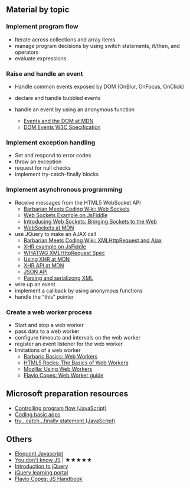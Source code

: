 
## Material by topic
### Implement program flow
  - Iterate across collections and array items
  - manage program decisions by using switch statements, if/then, and operators
  - evaluate expressions

### Raise and handle an event
  - Handle common events exposed by DOM (OnBlur, OnFocus, OnClick)
  - declare and handle bubbled events
  - handle an event by using an anonymous function
  
    - [Events and the DOM at MDN](https://developer.mozilla.org/en-US/docs/Web/API/Document_Object_Model/Events)
    - [DOM Events W3C Specification](http://www.w3.org/TR/DOM-Level-3-Events/)


### Implement exception handling
  - Set and respond to error codes
  - throw an exception
  - request for null checks
  - implement try-catch-finally blocks

### Implement asynchronous programming
  - Receive messages from the HTML5 WebSocket API
    - [Barbarian Meets Coding Wiki: Web Sockets](http://www.barbarianmeetscoding.com/wiki/web-sockets/)
    - [Web Sockets Example on JsFiddle](http://jsfiddle.net/vintharas/hbj0emek/)
    - [Introducing Web Sockets: Bringing Sockets to the Web](http://www.html5rocks.com/en/tutorials/websockets/basics/)
    - [WebSockets at MDN](https://developer.mozilla.org/en/docs/WebSockets)
  - use JQuery to make an AJAX call
    - [Barbarian Meets Coding Wiki: XMLHttpRequest and Ajax](http://www.barbarianmeetscoding.com/wiki/ajax/)
    - [XHR example on JsFiddle](http://jsfiddle.net/vintharas/9f7sb409/)
    - [WHATWG XMLHttpRequest Spec](https://xhr.spec.whatwg.org/)
    - [Using XHR at MDN](https://developer.mozilla.org/en/docs/Web/API/XMLHttpRequest/Using_XMLHttpRequest)
    - [XHR API at MDN](https://developer.mozilla.org/en/docs/Web/API/XMLHttpRequest/Using_XMLHttpRequest)
    - [JSON API](https://developer.mozilla.org/en-US/docs/Web/JavaScript/Reference/Global_Objects/JSON)
    - [Parsing and serializong XML](https://developer.mozilla.org/en-US/docs/Web/Guide/Parsing_and_serializing_XML)
  - wire up an event
  - implement a callback by using anonymous functions
  - handle the “this” pointer

### Create a web worker process
  - Start and stop a web worker
  - pass data to a web worker
  - configure timeouts and intervals on the web worker
  - register an event listener for the web worker
  - limitations of a web worker
    - [Barbaric Basics: Web Workers](http://www.barbarianmeetscoding.com/blog/2015/02/13/barbaric-basics-web-workers/)
    - [HTML5 Rocks: The Basics of Web Workers](http://www.html5rocks.com/en/tutorials/workers/basics/)
    - [Mozilla: Using Web Workers](https://developer.mozilla.org/en-US/docs/Web/API/Web_Workers_API/basic_usage)
    - [Flavio Copes: Web Worker guide](https://medium.freecodecamp.org/service-workers-the-little-heroes-behind-progressive-web-apps-431cc22d0f16)



## Microsoft preparation resources
- [Controlling program flow (JavaScript)](http://msdn.microsoft.com/library/ie/kw1tezhk(v=vs.94).aspx)
- [Coding basic apps](http://msdn.microsoft.com/library/windows/apps/hh780660.aspx)
- [try...catch...finally statement (JavaScript)](http://msdn.microsoft.com/library/ie/4yahc5d8(v=vs.94).aspx)


## Others
- [Eloquent Javascript](http://eloquentjavascript.net/)
- [You don't know JS](https://github.com/getify/You-Dont-Know-JS) | ★★★★★
- [Introduction to jQuery](http://www.microsoftvirtualacademy.com/training-courses/introduction-to-jquery)
- [jQuery learning portal](http://learn.jquery.com/using-jquery-core/)
- [Flavio Copes: JS Handbook](https://jshandbook.com/)
